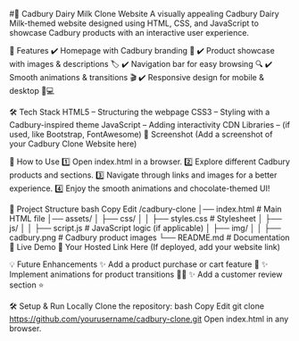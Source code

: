 #🍫 Cadbury Dairy Milk Clone Website
A visually appealing Cadbury Dairy Milk-themed website designed using HTML, CSS, and JavaScript to showcase Cadbury products with an interactive user experience.

🌟 Features
✔️ Homepage with Cadbury branding 🎨
✔️ Product showcase with images & descriptions 🏷️
✔️ Navigation bar for easy browsing 🔍
✔️ Smooth animations & transitions 🎬
✔️ Responsive design for mobile & desktop 📱💻

🛠️ Tech Stack
HTML5 – Structuring the webpage
CSS3 – Styling with a Cadbury-inspired theme
JavaScript – Adding interactivity
CDN Libraries – (if used, like Bootstrap, FontAwesome)
📸 Screenshot
(Add a screenshot of your Cadbury Clone Website here)

🎯 How to Use
1️⃣ Open index.html in a browser.
2️⃣ Explore different Cadbury products and sections.
3️⃣ Navigate through links and images for a better experience.
4️⃣ Enjoy the smooth animations and chocolate-themed UI!

📂 Project Structure
bash
Copy
Edit
/cadbury-clone
│── index.html        # Main HTML file
│── assets/
│   ├── css/
│   │   ├── styles.css  # Stylesheet
│   ├── js/
│   │   ├── script.js   # JavaScript logic (if applicable)
│   ├── img/
│   │   ├── cadbury.png # Cadbury product images
└── README.md         # Documentation
🚀 Live Demo
🔗 Your Hosted Link Here (If deployed, add your website link)

💡 Future Enhancements
✨ Add a product purchase or cart feature 🛒
✨ Implement animations for product transitions 🏃‍♂️
✨ Add a customer review section ⭐

🛠️ Setup & Run Locally
Clone the repository:
bash
Copy
Edit
git clone https://github.com/yourusername/cadbury-clone.git
Open index.html in any browser.
